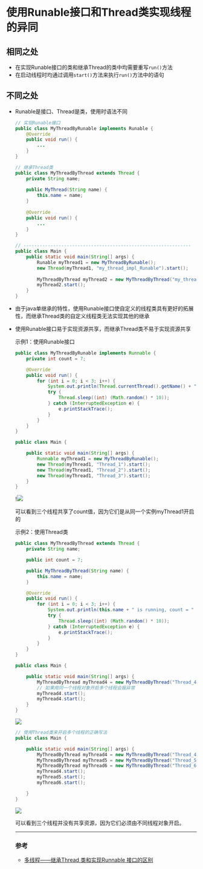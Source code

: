 # 使用Runable接口和Thread类实现线程的异同

## 相同之处

- 在实现Runable接口的类和继承Thread的类中均需要重写`run()`方法
- 在启动线程时均通过调用`start()`方法来执行`run()`方法中的语句

## 不同之处

- Runable是接口、Thread是类，使用时语法不同

  ```java
  // 实现Runable接口
  public class MyThreadByRunable implements Runable {
      @Override
      public void run() {
          ...
      }
  }
  
  // 继承Thread类
  public class MyThreadByThread extends Thread {
      private String name;
      
      public MyThread(String name) {
          this.name = name;
      }
      
      @Override
      public void run() {
          ...
      }
  }
  
  // --------------------------------------------------------------
  public class Main {
      public static void main(String[] args) {
          Runable myThread1 = new MyThreadByRunable();
          new Thread(myThread1, "my_thread_impl_Runable").start();
          
          MyThreadByThread myThread2 = new MyThreadByThread("my_thread_extends_Thread");
          myThread2.start();        
      }
  }
  ```

- 由于java单继承的特性，使用Runable接口使自定义的线程类具有更好的拓展性，而继承Thread类的自定义线程类无法实现其他的继承

- 使用Runable接口易于实现资源共享，而继承Thread类不易于实现资源共享

  示例1：使用Runable接口

  ```java
  public class MyThreadByRunable implements Runnable {
      private int count = 7;
  
      @Override
      public void run() {
          for (int i = 0; i < 3; i++) {
              System.out.println(Thread.currentThread().getName() + "is running, count = " + count--);
              try {
                  Thread.sleep((int) (Math.random() * 10));
              } catch (InterruptedException e) {
                  e.printStackTrace();
              }
          }
      }
  }
  
  public class Main {
  
      public static void main(String[] args) {
          Runnable myThread1 = new MyThreadByRunable();
          new Thread(myThread1, "Thread_1").start();
          new Thread(myThread1, "Thread_2").start();
          new Thread(myThread1, "Thread_3").start();
      }
  }
  ```

  !![](http://ww1.sinaimg.cn/large/98792392ly1g0rpmdtfk4j20p404zjre.jpg)

  可以看到三个线程共享了count值，因为它们是从同一个实例myThread1开启的

  

  示例2：使用Thread类

  ```java
  public class MyThreadByThread extends Thread {
      private String name;
  
      public int count = 7;
  
      public MyThreadByThread(String name) {
          this.name = name;
      }
  
      @Override
      public void run() {
          for (int i = 0; i < 3; i++) {
              System.out.println(this.name + " is running, count = " + count--);
              try {
                  Thread.sleep((int) (Math.random() * 10));
              } catch (InterruptedException e) {
                  e.printStackTrace();
              }
          }
      }
  }
  
  public class Main {
  
      public static void main(String[] args) {
          MyThreadByThread myThread4 = new MyThreadByThread("Thread_4");
          // 如果用同一个线程对象开启多个线程会报异常
          myThread4.start();
          myThread4.start();
      }
  }
  ```

  ![](http://ww1.sinaimg.cn/large/98792392ly1g0rptx3za1j20rg02s749.jpg)

  ```java
  // 使用Thread类来开启多个线程的正确写法
  public class Main {
  
      public static void main(String[] args) {
          MyThreadByThread myThread4 = new MyThreadByThread("Thread_4");
          MyThreadByThread myThread5 = new MyThreadByThread("Thread_5");
          MyThreadByThread myThread6 = new MyThreadByThread("Thread_6");
          myThread4.start();
          myThread5.start();
          myThread6.start();
  
      }
  }
  ```

  ![](http://ww1.sinaimg.cn/large/98792392ly1g0rpvm7u3pj20s404wmx6.jpg)

  可以看到三个线程并没有共享资源，因为它们必须由不同线程对象开启。
  
  ---
  ### 参考
  - [多线程——继承Thread 类和实现Runnable 接口的区别](https://blog.csdn.net/u010926964/article/details/74962673)